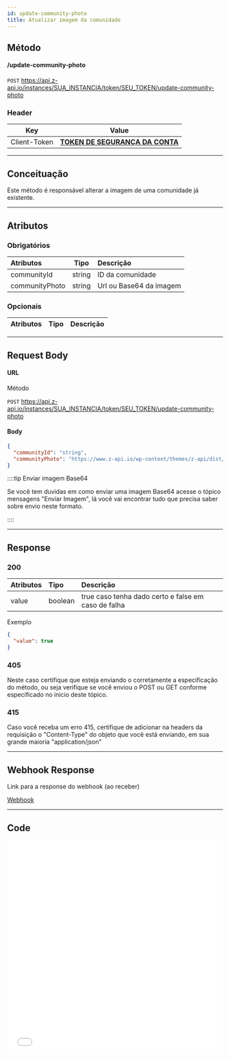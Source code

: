 ```yaml
---
id: update-community-photo
title: Atualizar imagem da comunidade
---
```


## Método

#### /update-community-photo

`POST` https://api.z-api.io/instances/SUA_INSTANCIA/token/SEU_TOKEN/update-community-photo

### Header

|      Key       |            Value            |
| :------------: |     :-----------------:     |
|  Client-Token  | **[TOKEN DE SEGURANÇA DA CONTA](../security/client-token)** |
---

## Conceituação

Este método é responsável alterar a imagem de uma comunidade já existente.


---

## Atributos

### Obrigatórios

| Atributos     |  Tipo  | Descrição                  |
| :------------ | :----: |:---------------------------|
| communityId   | string | ID da comunidade           |
| communityPhoto| string | Url ou Base64 da imagem    |

### Opcionais

| Atributos | Tipo | Descrição |
| :-------- | :--: | :-------- |

---

## Request Body

#### URL

Método

`POST` https://api.z-api.io/instances/SUA_INSTANCIA/token/SEU_TOKEN/update-community-photo

#### Body

```json
{
  "communityId": "string",
  "communityPhoto": "https://www.z-api.io/wp-content/themes/z-api/dist/images/logo.svg"
}
```

::::tip Enviar imagem Base64

Se você tem duvidas em como enviar uma imagem Base64 acesse o tópico mensagens "Enviar Imagem", lá você vai encontrar tudo que precisa saber sobre envio neste formato.

::::

---

## Response

### 200

| Atributos | Tipo    | Descrição                                           |
| :-------- | :------ | :-------------------------------------------------- |
| value     | boolean | true caso tenha dado certo e false em caso de falha |

Exemplo

```json
{
  "value": true
}
```

### 405

Neste caso certifique que esteja enviando o corretamente a especificação do método, ou seja verifique se você enviou o POST ou GET conforme especificado no inicio deste tópico.

### 415

Caso você receba um erro 415, certifique de adicionar na headers da requisição o "Content-Type" do objeto que você está enviando, em sua grande maioria "application/json"

---

## Webhook Response

Link para a response do webhook (ao receber)

[Webhook](../webhooks/on-message-received#response)

---

## Code

<iframe src="//api.apiembed.com/?source=https://raw.githubusercontent.com/Z-API/z-api-docs/main/json-examples/update-community-photo.json&targets=all" frameborder="0" scrolling="no" width="100%" height="500px" seamless></iframe>